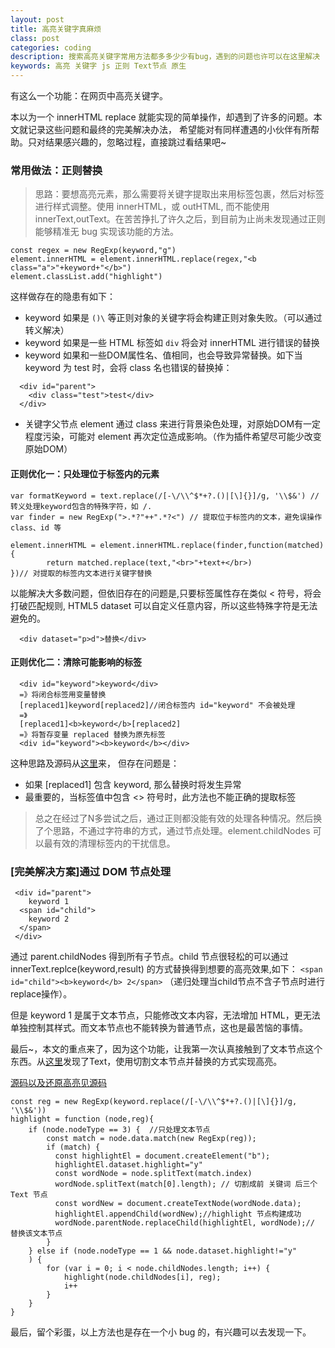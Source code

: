 ```yaml
---
layout: post
title: 高亮关键字真麻烦
class: post
categories: coding
description: 搜索高亮关键字常用方法都多多少少有bug，遇到的问题也许可以在这里解决
keywords: 高亮 关键字 js 正则 Text节点 原生
---
```


有这么一个功能：在网页中高亮关键字。

本以为一个 innerHTML replace 就能实现的简单操作，却遇到了许多的问题。本文就记录这些问题和最终的完美解决办法，
希望能对有同样遭遇的小伙伴有所帮助。只对结果感兴趣的，忽略过程，直接跳过看结果吧~


### 常用做法：正则替换

> 思路：要想高亮元素，那么需要将关键字提取出来用标签包裹，然后对标签进行样式调整。使用 innerHTML，或 outHTML, 而不能使用 innerText,outText。在苦苦挣扎了许久之后，到目前为止尚未发现通过正则能够精准无 bug 实现该功能的方法。

```
const regex = new RegExp(keyword,"g")
element.innerHTML = element.innerHTML.replace(regex,"<b class="a">"+keyword+"</b>")
element.classList.add("highlight")
```
这样做存在的隐患有如下：
* keyword 如果是 `()\` 等正则对象的关键字将会构建正则对象失败。（可以通过转义解决）
* keyword 如果是一些 HTML 标签如 `div` 将会对 innerHTML 进行错误的替换
* keyword 如果和一些DOM属性名、值相同，也会导致异常替换。如下当 keyword 为 test 时，会将 class 名也错误的替换掉：
```
  <div id="parent">
    <div class="test">test</div>
  </div>
```
* 关键字父节点 element 通过 class 来进行背景染色处理，对原始DOM有一定程度污染，可能对 element 再次定位造成影响。（作为插件希望尽可能少改变原始DOM）

#### 正则优化一：只处理位于标签内的元素
```
var formatKeyword = text.replace(/[-\/\\^$*+?.()|[\]{}]/g, '\\$&') // 转义处理keyword包含的特殊字符，如 /.
var finder = new RegExp(">.*?"++".*?<") // 提取位于标签内的文本，避免误操作 class、id 等

element.innerHTML = element.innerHTML.replace(finder,function(matched){
        return matched.replace(text,"<br>"+text+</br>)
})// 对提取的标签内文本进行关键字替换
```
以能解决大多数问题，但依旧存在的问题是,只要标签属性存在类似 < 符号，将会打破匹配规则, HTML5 dataset 可以自定义任意内容，所以这些特殊字符是无法避免的。

```
  <div dataset="p>d">替换</div>
```

#### 正则优化二：清除可能影响的标签
```
  <div id="keyword">keyword</div>
  =》将闭合标签用变量替换
  [replaced1]keyword[replaced2]//闭合标签内 id="keyword" 不会被处理
  =》
  [replaced1]<b>keyword</b>[replaced2]
  =》将暂存变量 replaced 替换为原先标签
  <div id="keyword"><b>keyword</b></div>
```
这种思路及源码从[这里](https://www.cnblogs.com/Leo_wl/p/3509764.html)来，
但存在问题是：
* 如果 [replaced1] 包含 keyword, 那么替换时将发生异常
* 最重要的，当标签值中包含 <> 符号时，此方法也不能正确的提取标签


> 总之在经过了N多尝试之后，通过正则都没能有效的处理各种情况。然后换了个思路，不通过字符串的方式，通过节点处理。element.childNodes 可以最有效的清理标签内的干扰信息。

### [完美解决方案]通过 DOM 节点处理
```
 <div id="parent">
    keyword 1
  <span id="child">
    keyword 2
  </span>
 </div>
```
通过 parent.childNodes 得到所有子节点。child 节点很轻松的可以通过 innerText.replce(keyword,result) 的方式替换得到想要的高亮效果,如下：
`<span id="child"><b>keyword</b> 2</span>`
（递归处理当child节点不含子节点时进行replace操作）。

但是 keyword 1 是属于文本节点，只能修改文本内容，无法增加 HTML，更无法单独控制其样式。而文本节点也不能转换为普通节点，这也是最苦恼的事情。


最后~，本文的重点来了，因为这个功能，让我第一次认真接触到了文本节点这个东西。从[这里](http://www.runoob.com/dom/dom-text.html)发现了Text，使用切割文本节点并替换的方式实现高亮。

[源码以及还原高亮见源码](https://github.com/rowthan/easyshare/blob/master/src/document.js#L20)
```
const reg = new RegExp(keyword.replace(/[-\/\\^$*+?.()|[\]{}]/g, '\\$&'))
highlight = function (node,reg){
    if (node.nodeType == 3) {  //只处理文本节点
        const match = node.data.match(new RegExp(reg));
        if (match) {
          const highlightEl = document.createElement("b");
          highlightEl.dataset.highlight="y"
          const wordNode = node.splitText(match.index)
          wordNode.splitText(match[0].length); // 切割成前 关键词 后三个Text 节点
          const wordNew = document.createTextNode(wordNode.data);
          highlightEl.appendChild(wordNew);//highlight 节点构建成功
          wordNode.parentNode.replaceChild(highlightEl, wordNode);// 替换该文本节点
        }
    } else if (node.nodeType == 1 && node.dataset.highlight!="y"
    ) {
        for (var i = 0; i < node.childNodes.length; i++) {
            highlight(node.childNodes[i], reg);
            i++
        }
    }  
}
```
最后，留个彩蛋，以上方法也是存在一个小 bug 的，有兴趣可以去发现一下。
